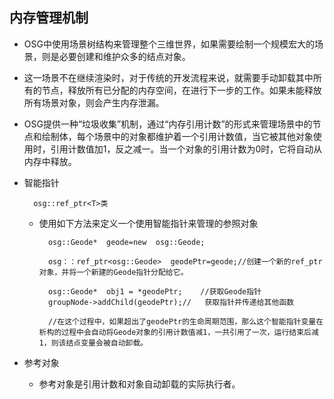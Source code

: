 ## 内存管理机制
- OSG中使用场景树结构来管理整个三维世界，如果需要绘制一个规模宏大的场景，则是必要创建和维护众多的结点对象。
- 这一场景不在继续渲染时，对于传统的开发流程来说，就需要手动卸载其中所有的节点，释放所有已分配的内存空间，在进行下一步的工作。如果未能释放所有场景对象，则会产生内存泄漏。
- OSG提供一种“垃圾收集”机制，通过“内存引用计数”的形式来管理场景中的节点和绘制体，每个场景中的对象都维护着一个引用计数值，当它被其他对象使用时，引用计数值加1，反之减一。当一个对象的引用计数为0时，它将自动从内存中释放。
- 智能指针

		osg::ref_ptr<T>类
	- 使用如下方法来定义一个使用智能指针来管理的参照对象

			osg::Geode*  geode=new  osg::Geode;

			osg：：ref_ptr<osg::Geode>  geodePtr=geode;//创建一个新的ref_ptr对象，并将一个新建的Geode指针分配给它。

			osg::Geode*  obj1 = *geodePtr;    //获取Geode指针
			groupNode->addChild(geodePtr);//   获取指针并传递给其他函数

			//在这个过程中，如果超出了geodePtr的生命周期范围，那么这个智能指针变量在析构的过程中会自动将Geode对象的引用计数值减1，一共引用了一次，运行结束后减1，则该结点变量会被自动卸载。

- 参考对象
	- 参考对象是引用计数和对象自动卸载的实际执行者。